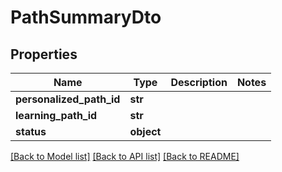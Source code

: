 # PathSummaryDto

## Properties
Name | Type | Description | Notes
------------ | ------------- | ------------- | -------------
**personalized_path_id** | **str** |  | 
**learning_path_id** | **str** |  | 
**status** | **object** |  | 

[[Back to Model list]](../README.md#documentation-for-models) [[Back to API list]](../README.md#documentation-for-api-endpoints) [[Back to README]](../README.md)

